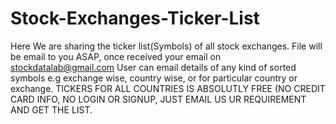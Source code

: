 # Stock-Exchanges-Ticker-List
Here We are sharing the ticker list(Symbols) of all stock exchanges.
File will be email to you ASAP, once received your email on stockdatalab@gmail.com
User can email details of any kind of sorted symbols e.g exchange wise, country wise, or for particular country or exchange.
TICKERS FOR ALL COUNTRIES IS ABSOLUTLY FREE (NO CREDIT CARD INFO, NO LOGIN OR SIGNUP, JUST EMAIL US UR REQUIREMENT AND GET THE LIST.
